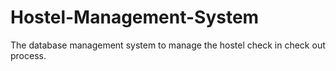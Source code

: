 # Hostel-Management-System
The database management system to manage the hostel check in check out process.
